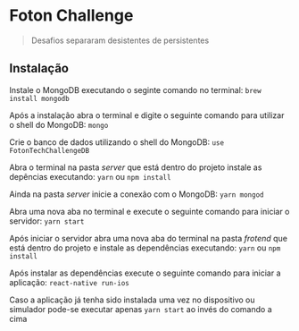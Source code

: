 # Foton Challenge
 > Desafios separaram desistentes de persistentes
 
 ## Instalação
 Instale o MongoDB executando o seginte comando no terminal: 
 `brew install mongodb`
 
Após a instalação abra o terminal e digite o seguinte comando para utilizar o shell do MongoDB:
`mongo`

Crie o banco de dados utilizando o shell do MongoDB:
`use FotonTechChallengeDB`

Abra o terminal na pasta *server* que está dentro do projeto instale as depências executando:
`yarn` ou `npm install`

Ainda na pasta *server* inicie a conexão com o MongoDB:
`yarn mongod`

Abra uma nova aba no terminal e execute o seguinte comando para iniciar o servidor:
`yarn start`

Após iniciar o servidor abra uma nova aba do terminal na pasta *frotend* que está dentro do projeto e instale as dependências executando:
`yarn` ou `npm install`

Após instalar as dependências execute o seguinte comando para iniciar a aplicação:
`react-native run-ios`

Caso a aplicação já tenha sido instalada uma vez no dispositivo ou simulador pode-se executar apenas `yarn start` ao invés do comando a cima
